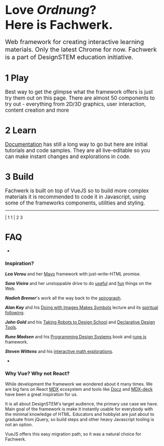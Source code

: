 # <big><big>Love *Ordnung*?<br>Here is Fachwerk.</big></big>

<big><big>Web framework for creating interactive learning materials. Only the latest Chrome for now. Fachwerk is a part of <a ref="https://designstem.github.io/homepage">DesignSTEM</a> education initiative.</big></big>

# **1** Play

<big>Best way to get the glimpse what the framework offers is just try them out on this page. There are almost 50 components to try out - everything from 2D/3D graphics, user interaction, content creation and more</big>

# **2** Learn

<big>[Documentation](./docs) has still a long way to go but here are initial tutorials and code samples. They are all live-editable so you can make instant changes and explorations in code.</big>

# **3** Build

<big>Fachwerk is built on top of VueJS so to build more complex materials it is recommended to code it in Javascript, using some of the frameworks components, utilities and styling.</big>

---
  
| 1 1
| 2 3

# FAQ

-

### Inspiration?

***Lea Verou*** and her [Mavo](https://www.smashingmagazine.com/2017/05/introducing-mavo/) framework with just-write-HTML promise.

***Sara Vieira*** and her unstoppable drive to do [useful](https://fiddly.netlify.com/) and [fun](https://makefrontendshitagain.party/) things on the Web.

***Nadieh Bremer***'s work all the way back to the [spirograph](https://www.visualcinnamon.com/2016/01/animating-dashed-line-d3).

***Alan Kay*** ahd his [Doing with Images Makes Symbols](https://www.youtube.com/watch?v=p2LZLYcu_JY) lecture and its [spiritual following](https://www.youtube.com/watch?v=8pTEmbeENF4).

***John Gold*** and his [Taking Robots to Design School](https://jon.gold/2016/05/robot-design-school) and [Declarative Design Tools](https://jon.gold/2016/06/declarative-design-tools/).

***Rune Madsen*** and his [Programming Design Systems](https://programmingdesignsystems.com/) book and [rune.js](http://runemadsen.github.io/rune.js/) framework.

***Steven Wittens*** and his [interactive math explorations](http://acko.net).

-

### Why Vue? Why not React?

While development the framework we wondered about it many times. We are big fans on React [MDX](https://github.com/mdx-js) ecosystem and tools like [Docz](https://www.docz.site) and [MDX-deck](https://jxnblk.com/mdx-deck/#0) have been a great inspiration for us.

It is all about DesignSTEM's target audience, the primary use case we have. Main goal of the framework is make it instantly usable for everybody with the minimal knowledge of HTML. Educators and hobbyist are just about to graduate from jQuery, so build steps and other heavy Javascript tooling is not an option.

VueJS offers this easy migration path, so it was a natural choice for Fachwerk.